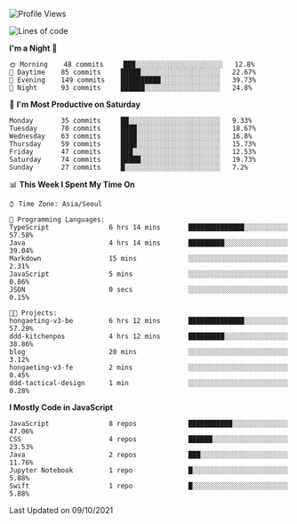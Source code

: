 <!--START_SECTION:waka-->
![Profile Views](http://img.shields.io/badge/Profile%20Views-7-blue)

![Lines of code](https://img.shields.io/badge/From%20Hello%20World%20I%27ve%20Written-92525%20lines%20of%20code-blue)

**I'm a Night 🦉** 

```text
🌞 Morning    48 commits     ███░░░░░░░░░░░░░░░░░░░░░░   12.8% 
🌆 Daytime    85 commits     █████░░░░░░░░░░░░░░░░░░░░   22.67% 
🌃 Evening    149 commits    ██████████░░░░░░░░░░░░░░░   39.73% 
🌙 Night      93 commits     ██████░░░░░░░░░░░░░░░░░░░   24.8%

```
📅 **I'm Most Productive on Saturday** 

```text
Monday       35 commits     ██░░░░░░░░░░░░░░░░░░░░░░░   9.33% 
Tuesday      70 commits     ████░░░░░░░░░░░░░░░░░░░░░   18.67% 
Wednesday    63 commits     ████░░░░░░░░░░░░░░░░░░░░░   16.8% 
Thursday     59 commits     ████░░░░░░░░░░░░░░░░░░░░░   15.73% 
Friday       47 commits     ███░░░░░░░░░░░░░░░░░░░░░░   12.53% 
Saturday     74 commits     █████░░░░░░░░░░░░░░░░░░░░   19.73% 
Sunday       27 commits     █░░░░░░░░░░░░░░░░░░░░░░░░   7.2%

```


📊 **This Week I Spent My Time On** 

```text
⌚︎ Time Zone: Asia/Seoul

💬 Programming Languages: 
TypeScript               6 hrs 14 mins       ██████████████░░░░░░░░░░░   57.58% 
Java                     4 hrs 14 mins       █████████░░░░░░░░░░░░░░░░   39.04% 
Markdown                 15 mins             ░░░░░░░░░░░░░░░░░░░░░░░░░   2.31% 
JavaScript               5 mins              ░░░░░░░░░░░░░░░░░░░░░░░░░   0.86% 
JSON                     0 secs              ░░░░░░░░░░░░░░░░░░░░░░░░░   0.15%

🐱‍💻 Projects: 
hongaeting-v3-be         6 hrs 12 mins       ██████████████░░░░░░░░░░░   57.29% 
ddd-kitchenpos           4 hrs 12 mins       █████████░░░░░░░░░░░░░░░░   38.86% 
blog                     20 mins             ░░░░░░░░░░░░░░░░░░░░░░░░░   3.12% 
hongaeting-v3-fe         2 mins              ░░░░░░░░░░░░░░░░░░░░░░░░░   0.45% 
ddd-tactical-design      1 min               ░░░░░░░░░░░░░░░░░░░░░░░░░   0.28%

```

**I Mostly Code in JavaScript** 

```text
JavaScript               8 repos             ███████████░░░░░░░░░░░░░░   47.06% 
CSS                      4 repos             ██████░░░░░░░░░░░░░░░░░░░   23.53% 
Java                     2 repos             ███░░░░░░░░░░░░░░░░░░░░░░   11.76% 
Jupyter Notebook         1 repo              █░░░░░░░░░░░░░░░░░░░░░░░░   5.88% 
Swift                    1 repo              █░░░░░░░░░░░░░░░░░░░░░░░░   5.88%

```



 Last Updated on 09/10/2021
<!--END_SECTION:waka-->
